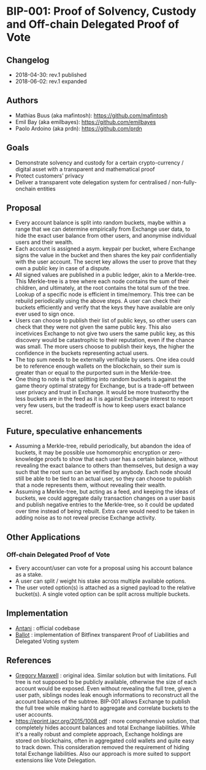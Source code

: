 # BIP-001: Proof of Solvency, Custody and Off-chain Delegated Proof of Vote

## Changelog
* 2018-04-30: rev.1 published
* 2018-06-02: rev.1 expanded

## Authors
* Mathias Buus (aka mafintosh): https://github.com/mafintosh
* Emil Bay (aka emilbayes): https://github.com/emilbayes
* Paolo Ardoino (aka prdn): https://github.com/prdn

## Goals
* Demonstrate solvency and custody for a certain crypto-currency / digital asset with a transparent and mathematical proof
* Protect customers' privacy
* Deliver a transparent vote delegation system for centralised / non-fully-onchain entities 

## Proposal

* Every account balance is split into random buckets, maybe within a range that we can determine empirically from Exchange user data, to hide the exact user balance from other users, and anonymise individual users and their wealth.
* Each account is assigned a asym. keypair per bucket, where Exchange signs the value in the bucket and then shares the key pair confidentially with the user account. The secret key allows the user to prove that they own a public key in case of a dispute.
* All signed values are published in a public ledger, akin to a Merkle-tree. This Merkle-tree is a tree where each node contains the sum of their children, and ultimately, at the root contains the total sum of the tree. Lookup of a specific node is efficient in time/memory. This tree can be rebuild periodically using the above steps.
  A user can check their buckets efficiently and verify that the keys they have available are only ever used to sign once.
* Users can choose to publish their list of public keys, so other users can check that they were not given the same public key. This also incetivices Exchange to not give two users the same public key, as this discovery would be catastrophic to their reputation, even if the chance was small. The more users choose to publish their keys, the higher the confidence in the buckets representing actual users.
* The top sum needs to be externally verifiable by users. One idea could be to reference enough wallets on the blockchain, so their sum is greater than or equal to the purported sum in the Merkle-tree.
* One thing to note is that splitting into random buckets is against the game theory optimal strategy for Exchange, but is a trade-off between user privacy and trust in Exchange.
  It would be more trustworthy the less buckets are in the feed as it is against Exchange interest to report very few users, but the tradeoff is how to keep users exact balance secret.
  
  
## Future, speculative enhancements

* Assuming a Merkle-tree, rebuild periodically, but abandon the idea of buckets, it may be possible use homomorphic encryption or zero-knowledge proofs to show that each user has a certain balance, without revealing the exact balance to others than themselves, but design a way such that the root sum can be verified by anybody.
  Each node should still be able to be tied to an actual user, so they can choose to publish that a node represents them, without revealing their wealth.
* Assuming a Merkle-tree, but acting as a feed, and keeping the ideas of buckets, we could aggregate daily transaction changes on a user basis and publish negative entries to the Merkle-tree, so it could be updated over time instead of being rebuilt.
  Extra care would need to be taken in adding noise as to not reveal precise Exchange activity.
  
  
## Other Applications

### Off-chain Delegated Proof of Vote

* Every account/user can vote for a proposal using his account balance as a stake.
* A user can split / weight his stake across multiple available options.
* The user voted option(s) is attached as a signed payload to the relative bucket(s). A single voted option can be split across multiple buckets.


## Implementation

* [Antani](https://github.com/bitfinexcom/antani) : official codebase
* [Ballot](https://github.com/bitfinexcom/ballot) : implementation of Bitfinex transparent Proof of Liabilities and Delegated Voting system


 ## References
 
 * [Gregory Maxwell](https://github.com/gmaxwell) : original idea. Similar solution but with limitations.
 Full tree is not supposed to be publicly available, otherwise the size of each account would be exposed. Even without revealing the full tree, given a user path, siblings nodes leak enough informations to reconstruct all the account balances of the subtree.
 BIP-001 allows Exchange to publish the full tree while making hard to aggregate and correlate buckets to the user accounts.
 * https://eprint.iacr.org/2015/1008.pdf : more comprehensive solution, that completely hides account balances and total Exchange liabilities. While it's a really robust and complete approach, Exchange holdings are stored on blockchains, often in aggregated cold wallets and quite easy to track down. This consideration removed the requirement of hiding total Exchange liabilities. Also our approach is more suited to support extensions like Vote Delegation.
